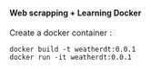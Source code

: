 #### Web scrapping + Learning Docker

Create a docker container :
```shell
docker build -t weatherdt:0.0.1
docker run -it weatherdt:0.0.1
```
